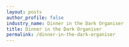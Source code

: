 ```yaml
---
layout: posts 
author_profile: false 
industry_name: Dinner in the Dark Organiser
title: Dinner in the Dark Organiser
permalink: /dinner-in-the-dark-organiser
---
```

